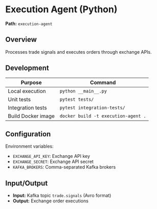 # Execution Agent (Python)

**Path:** `execution-agent`

## Overview
Processes trade signals and executes orders through exchange APIs.

## Development
| Purpose          | Command                               |
|------------------|---------------------------------------|
| Local execution  | `python __main__.py`                  |
| Unit tests       | `pytest tests/`                       |
| Integration tests| `pytest integration-tests/`           |
| Build Docker image| `docker build -t execution-agent .`  |

## Configuration
Environment variables:
- `EXCHANGE_API_KEY`: Exchange API key
- `EXCHANGE_SECRET`: Exchange API secret
- `KAFKA_BROKERS`: Comma-separated Kafka brokers

## Input/Output
- **Input:** Kafka topic `trade.signals` (Avro format)
- **Output:** Exchange order executions
